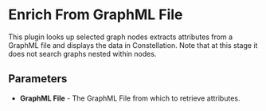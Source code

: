 # Enrich From GraphML File

This plugin looks up selected graph nodes extracts attributes from a
GraphML file and displays the data in Constellation. Note that at this
stage it does not search graphs nested within nodes.

## Parameters

-   **GraphML File** - The GraphML File from which to retrieve
    attributes.
